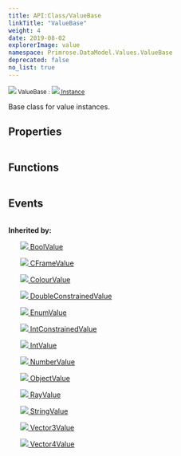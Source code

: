 ```yaml
---
title: API:Class/ValueBase
linkTitle: "ValueBase"
weight: 4
date: 2019-08-02
explorerImage: value
namespace: Primrose.DataModel.Values.ValueBase
deprecated: false
no_list: true
---
```

<small class="inheritance">
<span class="" href="/docs/api-reference/Class/ValueBase"><img src="/icons/silk/value.png"/>&nbsp;ValueBase</span>&nbsp;:&nbsp;<a class="" href="/docs/api-reference/Class/Instance"><img src="/icons/silk/default.png"/>&nbsp;Instance</a></small>
<p class="summary">

Base class for value instances.

</p>
 
## Properties
 
<table class="studiohide">
<tbody>
</tbody>
</table>
 
## Functions
 
<table class="studiohide">
<tbody>
</tbody>
</table>
 
## Events
 
<table class="studiohide">
<tbody>
</tbody>
</table>
<b>
Inherited by:</b>
<div class="inheritors">
<ul class="root">
<a class="" href="/docs/api-reference/Class/BoolValue"><img src="/icons/silk/value.png"/>&nbsp;BoolValue</a>
<ul class="nested">
</ul>
<a class="" href="/docs/api-reference/Class/CFrameValue"><img src="/icons/silk/value.png"/>&nbsp;CFrameValue</a>
<ul class="nested">
</ul>
<a class="" href="/docs/api-reference/Class/ColourValue"><img src="/icons/silk/value.png"/>&nbsp;ColourValue</a>
<ul class="nested">
</ul>
<a class="" href="/docs/api-reference/Class/DoubleConstrainedValue"><img src="/icons/silk/value.png"/>&nbsp;DoubleConstrainedValue</a>
<ul class="nested">
</ul>
<a class="deprecated" href="/docs/api-reference/Class/EnumValue"><img src="/icons/silk/value.png"/>&nbsp;EnumValue</a>
<ul class="nested">
</ul>
<a class="" href="/docs/api-reference/Class/IntConstrainedValue"><img src="/icons/silk/value.png"/>&nbsp;IntConstrainedValue</a>
<ul class="nested">
</ul>
<a class="" href="/docs/api-reference/Class/IntValue"><img src="/icons/silk/value.png"/>&nbsp;IntValue</a>
<ul class="nested">
</ul>
<a class="" href="/docs/api-reference/Class/NumberValue"><img src="/icons/silk/value.png"/>&nbsp;NumberValue</a>
<ul class="nested">
</ul>
<a class="" href="/docs/api-reference/Class/ObjectValue"><img src="/icons/silk/value.png"/>&nbsp;ObjectValue</a>
<ul class="nested">
</ul>
<a class="" href="/docs/api-reference/Class/RayValue"><img src="/icons/silk/value.png"/>&nbsp;RayValue</a>
<ul class="nested">
</ul>
<a class="" href="/docs/api-reference/Class/StringValue"><img src="/icons/silk/value.png"/>&nbsp;StringValue</a>
<ul class="nested">
</ul>
<a class="" href="/docs/api-reference/Class/Vector3Value"><img src="/icons/silk/value.png"/>&nbsp;Vector3Value</a>
<ul class="nested">
</ul>
<a class="" href="/docs/api-reference/Class/Vector4Value"><img src="/icons/silk/value.png"/>&nbsp;Vector4Value</a>
<ul class="nested">
</ul>
</ul>
</div>

